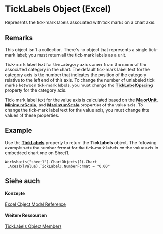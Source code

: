 
# TickLabels Object (Excel)

Represents the tick-mark labels associated with tick marks on a chart axis.


## Remarks

This object isn't a collection. There's no object that represents a single tick-mark label; you must return all the tick-mark labels as a unit.

Tick-mark label text for the category axis comes from the name of the associated category in the chart. The default tick-mark label text for the category axis is the number that indicates the position of the category relative to the left end of this axis. To change the number of unlabeled tick marks between tick-mark labels, you must change the  **[TickLabelSpacing](69e74146-31db-356a-3c00-e5aa35367dc3.md)** property for the category axis.

Tick-mark label text for the value axis is calculated based on the  **[MajorUnit](6e58b341-6887-68c7-d0c1-a00abc226084.md)**, **[MinimumScale](31cfa07e-24a6-666f-7bb0-6bb5c139d4d9.md)**, and **[MaximumScale](384e52b5-561e-aa07-910c-67ee0fb07ba0.md)** properties of the value axis. To change the tick-mark label text for the value axis, you must change thte values of these properties.


## Example

Use the  **[TickLabels](e8a6edf9-2fdd-d8e9-0de9-5c4aa921c6b1.md)** property to return the **TickLabels** object. The following example sets the number format for the tick-mark labels on the value axis in embedded chart one on Sheet1.


```
Worksheets("sheet1").ChartObjects(1).Chart _ 
 .Axes(xlValue).TickLabels.NumberFormat = "0.00"
```


## Siehe auch


#### Konzepte


[Excel Object Model Reference](11ea8598-8a20-92d5-f98b-0da04263bf2c.md)
#### Weitere Ressourcen


[TickLabels Object Members](http://msdn.microsoft.com/library/bd184951-8313-e1c9-69a6-063f5f2fd356%28Office.15%29.aspx)